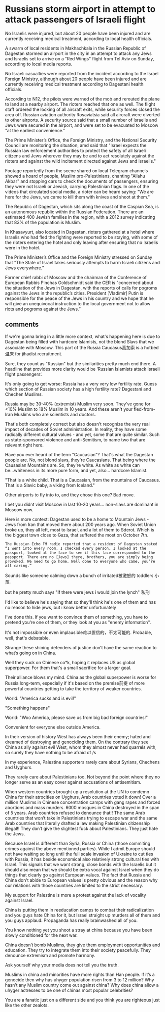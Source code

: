 # Russians storm airport in attempt to attack passengers of Israeli flight

No Israelis were injured, but about 20 people have been injured and are currently receiving medical treatment, according to local health officials.

A swarm of local residents in Makhachkala in the Russian Republic of Dagestan stormed an airport in the city in an attempt to attack any Jews and Israelis set to arrive on a "Red Wings" flight from Tel Aviv on Sunday, according to local media reports. 

No Israeli casualties were reported from the incident according to the Israel Foreign Ministry, although about 20 people have been injured and are currently receiving medical treatment according to Dagestani health officials. 

According to N12, the pilots were warned of the mob and rerouted the plane to land at a nearby airport. The rioters reached that one as well. The flight staff ordered the locking of all aircraft exits, while security forces closed the area off. Russian aviation authority Rosaviatsia said all aircraft were diverted to other airports. A security source said that a small number of Israelis and Jews were secured in the airport, and were set to be evacuated to Moscow "at the earliest convenience."

The Prime Minister’s Office, the Foreign Ministry, and the National Security Council are monitoring the situation, amd said that "Israel expects the Russian law enforcement authorities to protect the safety of all Israeli citizens and Jews wherever they may be and to act resolutely against the rioters and against the wild incitement directed against Jews and Israelis."

Footage reportedly from the scene shared on local Telegram channels showed a hoard of people, Muslim pro-Palestinians, chanting "Allahu Akbar" and stopping cars to check the documents of passengers, ensuring they were not Israeli or Jewish, carrying Palestinian flags. In one of the videos that circulated social media, a rioter can be heard saying: "We are here for the Jews, we came to kill them with knives and shoot at them." 

The Republic of Dagestan, which sits along the coast of the Caspian Sea, is an autonomous republic within the Russian Federation. There are an estimated 400 Jewish families in the region, with a 2012 survey indicating that 83% of the population is Muslim. 

In Khasavyurt, also located in Dagestan, rioters gathered at a hotel where Israelis who had fled the fighting were reported to be staying, with some of the rioters entering the hotel and only leaving after ensuring that no Israelis were in the hotel.

The Prime Minister’s Office and the Foreign Ministry stressed on Sunday that “The State of Israel takes seriously attempts to harm Israeli citizens and Jews everywhere.”

Former chief rabbi of Moscow and the chairman of the Conference of European Rabbis Pinchas Goldschmidt said the CER is "concerned about the situation of the Jews in Dagestan, with the reports of calls for pogroms against the Jews in the republic’s cities. President [Vladimir] Putin is responsible for the peace of the Jews in his country and we hope that he will give an unequivocal instruction to the local government not to allow riots and pogroms against the Jews.”

## comments

If we're gonna bring in a little more context, what's happening here is due to Dagestan being filled with hardcore Islamists, not the blond Slavs that we associate with Moscow. This part of the Russia Caucasus高加索 is a hotbed温床 for jihadist recruitment. 

Sure, they count as "Russian" but the similarities pretty much end there. A headline that provides more clarity would be ‘Russian Islamists attack Israeli flight passengers’.

It's only going to get worse: Russia has a very very low fertility rate. Guess which section of Russian society has a high fertility rate? Dagestani and Chechen Muslims.

Russia may be 30-40% (extremist) Muslim very soon. They've gone for <10% Muslim to 18% Muslim in 10 years. And these aren't your fled-from-Iran Muslims who are scientists and doctors.

That's both completely correct but also doesn't recognize the very real impact of decades of Soviet administration. In reality, they have some radically different cultural values - and yet, some that are quite similar. Such as state-sponsored violence and anti-Semitism, to name two that are relevant right here.

Have you ever heard of the term "Caucasian"? That's what the Dagestan people are. No, not blond slavs, they're Caucasians. That being where the Causasian Mountains are. So, they're white. As white as white can be...whiteness in its more pure form, and yet, also... hardcore Islamist.

"That is a white child. That is a Caucasian, from the mountains of Caucasus. That is a Slavic baby, a viking from Iceland."

Other airports to fly into to, and they chose this one? Bad move. 

I bet you didnt visit Moscow in last 10-20 years... non-slavs are dominant in Moscow now. 

Here is more context: Dagestan used to be a home to Mountain Jews - Jews from Iran that moved there about 200 years ago. When Soviet Union broke up, they all left, most to Israel, and a lot of them to Sderot. Which is the biggest town close to Gaza, that suffered the most on October 7th. 

    The Russian Echo FM radio reported that a resident of Dagestan stated “I went into every room, I checked every person. I looked at the passport, looked at the face to see if this face corresponded to the passport. There are no [Jews] there, brothers, you are simply being provoked. We need to go home. Well done to everyone who came, you’re all caring.”

Sounds like someone calming down a bunch of irritated被激怒的 toddlers 小孩.

but he pretty much says "if there were jews i would join the lynch" 私刑

I'd like to believe he's saying that so they'll think he's one of them and has no reason to hide jews, but i know better unfortunately 

I've done this. If you want to convince them of something, you have to pretend you're one of them, or they look at you as "enemy information". 

It's not impossible or even implausible难以置信的，不太可能的. Probable, well, that's debatable. 

Strange these shining defenders of justice don’t have the same reaction to what’s going on in China. 

Well they suck on Chinese co*k, hoping it replaces US as global superpower. For them that's a small sacrifice for a larger goal. 

Their alliance blows my mind. China as the global superpower is worse for Russia long-term, especially if it's based on the premise前提 of more powerful countries getting to take the territory of weaker countries. 



World: "America sucks and is evil!"

"Something happens"

World: "Woo America, please save us from big bad foreign countries!"

Convenient for everyone else outside America.

In their version of history West has always been their enemy; hated and dreamed of destroying and genociding them. On the contrary they see China as ally against evil West, whom they almost never had quarrels with, so surely they have nothing to be afraid of /s

In my experience, Palestine supporters rarely care about Syrians, Chechens and Uyghurs. 

They rarely care about Palestinians too. Not beyond the point where they no longer serve as an easy cover against accusations of antisemitism. 

When western countries brought up a resolution at the UN to condemn China for their atrocities on Uyghurs, Arab countries voted it down! Over a million Muslims in Chinese concentration camps with gang rapes and forced abortions and mass murders. 6000 mosques in China destroyed in the span of 5 years. Arab countries refused to denounce that!! The same Arab countries that won’t take in Palestinians trying to escape war and the same Arab countries that literally drafted a law making Palestinian citizenship illegal!! They don’t give the slightest fuck about Palestinians. They just hate the Jews. 



Because Israel is different than Syria, Russia or China (those commiting crimes against the above mentioned parties). While I admit Europe should not have waiting so long until the full scale invasion of Ukraine to cut ties with Russia, it has beside economical also relatively strong cultural ties with Israel. This signals that we want strong, close bonds with the Israelis but it should also mean that we should be extra vocal against Israel when they do things that clearly go against European values. The fact that Russia and China don't abide to European values is pretty obvious and the reason why our relations with those countries are limited to the strict necessary.

My support for Palestine is more a protest against the lack of vocality against Israel.

China is putting them in reeducation camps to combat their radicalization and you guys hate China for it, but Israel straight up murders all of them and you guys applaud. Propaganda has really brainwashed all of you. 



You know nothing yet you shoot a stray at china because you have been slowly conditioned for the next war.

China doesn’t bomb Muslims, they give them employment opportunities and education. They try to integrate them into their society peacefully. They denounce extremism and promote harmony.

Ask yourself why your media does not tell you the truth.

Muslims in china and minorities have more rights than Han people. If it’s a genocide then why has uhyger population risen from 3 to 12 million? Why hasn’t any Muslim country come out against china? Why does china allow a uhyger actresses to be one of chinas most popular celebrities?

You are a fanatic just on a different side and you think you are righteous just like the other zealots.


